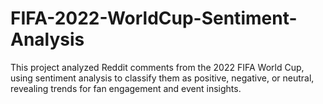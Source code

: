 # FIFA-2022-WorldCup-Sentiment-Analysis
This project analyzed Reddit comments from the 2022 FIFA World Cup, using sentiment analysis to classify them as positive, negative, or neutral, revealing trends for fan engagement and event insights.
